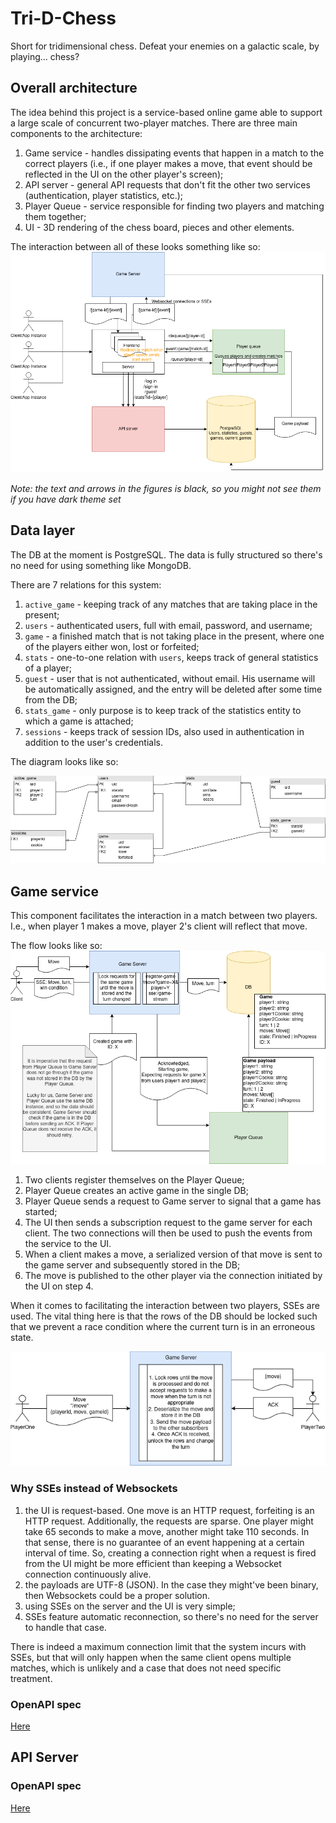 # Tri-D-Chess

Short for tridimensional chess. Defeat your enemies on a galactic scale, by playing... chess?

## Overall architecture
The idea behind this project is a service-based online game able to support a large scale of concurrent two-player matches. There are three main components to the architecture:
1. Game service - handles dissipating events that happen in a match to the correct players (i.e., if one player makes a move, that event should be reflected in the UI on the other player's screen);
2. API server - general API requests that don't fit the other two services (authentication, player statistics, etc.);
3. Player Queue - service responsible for finding two players and matching them together;
4. UI - 3D rendering of the chess board, pieces and other elements.

The interaction between all of these looks something like so:
![Overall system design](https://github.com/Anghel-Lucian/tri-d-chess/blob/master/docs/overall-system-design.png)

*Note: the text and arrows in the figures is black, so you might not see them if you have dark theme set*

## Data layer
The DB at the moment is PostgreSQL. The data is fully structured so there's no need for using something like MongoDB.

There are 7 relations for this system:
1. `active_game` - keeping track of any matches that are taking place in the present;
2. `users` - authenticated users, full with email, password, and username;
3. `game` - a finished match that is not taking place in the present, where one of the players either won, lost or forfeited;
4. `stats` - one-to-one relation with `users`, keeps track of general statistics of a player;
5. `guest` - user that is not authenticated, without email. His username will be automatically assigned, and the entry will be deleted after some time from the DB;
6. `stats_game` - only purpose is to keep track of the statistics entity to which a game is attached;
7. `sessions` - keeps track of session IDs, also used in authentication in addition to the user's credentials.

The diagram looks like so:

![DB diagram depicting associations between each table](https://github.com/Anghel-Lucian/tri-d-chess/blob/master/docs/db-design.png)

## Game service
This component facilitates the interaction in a match between two players. I.e., when player 1 makes a move, player 2's client will reflect that move.

The flow looks like so:
![Game server flow](https://github.com/Anghel-Lucian/tri-d-chess/blob/master/docs/game-service-db-design.png)

1. Two clients register themselves on the Player Queue;
2. Player Queue creates an active game in the single DB;
3. Player Queue sends a request to Game server to signal that a game has started;
4. The UI then sends a subscription request to the game server for each client. The two connections will then be used to push the events from the service to the UI.
5. When a client makes a move, a serialized version of that move is sent to the game server and subsequently stored in the DB;
6. The move is published to the other player via the connection initiated by the UI on step 4.

When it comes to facilitating the interaction between two players, SSEs are used. The vital thing here is that the rows of the DB should be locked such that we prevent a race condition where the current turn is in an erroneous state.

![Game Server SSE interaction between two players](https://github.com/Anghel-Lucian/tri-d-chess/blob/master/docs/game-server-sse-interaction.png)

### Why SSEs instead of Websockets
1. the UI is request-based. One move is an HTTP request, forfeiting is an HTTP request. Additionally, the requests are sparse. One player might take 65 seconds to make a move, another might take 110 seconds. 
In that sense, there is no guarantee of an event happening at a certain interval of time. So, creating a connection right when a request is fired from the UI might be more efficient than keeping a Websocket connection
continuously alive.
2. the payloads are UTF-8 (JSON). In the case they might've been binary, then Websockets could be a proper solution.
3. using SSEs on the server and the UI is very simple;
4. SSEs feature automatic reconnection, so there's no need for the server to handle that case.

There is indeed a maximum connection limit that the system incurs with SSEs, but that will only happen when the same client opens multiple matches, which is unlikely and a case that does not need specific treatment.

### OpenAPI spec
[Here](https://github.com/Anghel-Lucian/tri-d-chess/blob/master/game-server/docs/openapi.yml)

## API Server
### OpenAPI spec
[Here](https://github.com/Anghel-Lucian/tri-d-chess/blob/master/api-server/docs/openapi.yml)
